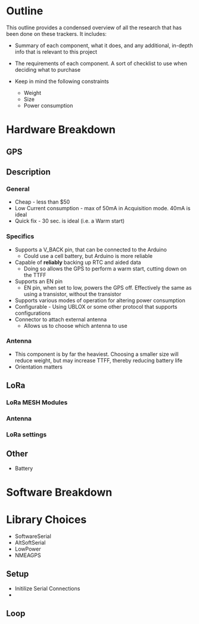 # Outline

This outline provides a condensed overview of all the research that has been done on these trackers. It includes:  

* Summary of each component, what it does, and any additional, in-depth info that is relevant to this project
*  The requirements of each component. A sort of checklist to use when deciding what to purchase

* Keep in mind the following constraints
	* Weight
	* Size
	* Power consumption
	
# Hardware Breakdown
## GPS
## Description


### General
* Cheap - less than $50
* Low Current consumption - max of 50mA in Acquisition mode. 40mA is ideal
* Quick fix - 30 sec. is ideal (i.e. a Warm start)


### Specifics
* Supports a V_BACK pin, that can be connected to the Arduino
	* Could use a cell battery, but Arduino is more reliable
* Capable of **reliably** backing up RTC and aided data
	* Doing so allows the GPS to perform a warm start, cutting down on the TTFF
* Supports an EN pin
	* EN pin, when set to low, powers the GPS off. Effectively the same as using a transistor, without the transistor 
* Supports various modes of operation for altering power consumption
* Configurable - Using UBLOX or some other protocol that supports configurations
* Connector to attach external antenna
	* Allows us to choose which antenna to use

### Antenna
* This component is by far the heaviest. Choosing a smaller size will reduce weight, but may increase TTFF, thereby reducing battery life
* Orientation matters

## LoRa
### LoRa MESH Modules

### Antenna

### LoRa settings

## Other

* Battery


# Software Breakdown

# Library Choices

* SoftwareSerial
* AltSoftSerial
* LowPower
* NMEAGPS


## Setup

* Initilize Serial Connections
* 

## Loop

